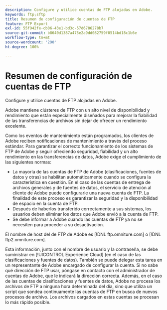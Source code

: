 ```yaml
---
description: Configure y utilice cuentas de FTP alojadas en Adobe.
keywords: ftp;sftp
title: Resumen de configuración de cuentas de FTP
feature: FTP Export
exl-id: 55f942fe-cb06-43e1-bd3c-57d6786278b7
source-git-commit: b8640d1387a475e2a9dd082759f0514bd18c1b6e
workflow-type: tm+mt
source-wordcount: '290'
ht-degree: 100%

---
```


# Resumen de configuración de cuentas de FTP

Configure y utilice cuentas de FTP alojadas en Adobe.

Adobe mantiene clústeres de FTP con un alto nivel de disponibilidad y rendimiento que están especialmente diseñados para mejorar la fiabilidad de las transferencias de archivos sin dejar de ofrecer un rendimiento excelente.

Como los eventos de mantenimiento están programados, los clientes de Adobe reciben notificaciones de mantenimiento a través del proceso estándar. Para garantizar el correcto funcionamiento de los sistemas de FTP de Adobe y seguir ofreciendo seguridad, fiabilidad y un alto rendimiento en las transferencias de datos, Adobe exige el cumplimiento de las siguientes normas:

* La mayoría de las cuentas de FTP de Adobe (clasificaciones, fuentes de datos y otras) se habilitan automáticamente cuando se configura la característica en cuestión. En el caso de las cuentas de entrega de archivos generales y de fuentes de datos, el servicio de atención al cliente de Adobe puede configurarle una nueva cuenta de FTP. La finalidad de este proceso es garantizar la seguridad y la disponibilidad de espacio en la cuenta de FTP.
* Después de haberlos transferido correctamente a sus sistemas, los usuarios deben eliminar los datos que Adobe envió a la cuenta de FTP.
* Se debe informar a Adobe cuando las cuentas de FTP ya no se necesiten para proceder a su desactivación.

El nombre de host del de FTP de Adobe es [!DNL ftp.omniture.com] o [!DNL ftp2.omniture.com].

Esta información, junto con el nombre de usuario y la contraseña, se debe suministrar en [!UICONTROL Experience Cloud] (en el caso de las clasificaciones y fuentes de datos). También se puede delegar esta tarea en un representante de Adobe encargado de configurar la cuenta. Si no sabe qué dirección de FTP usar, póngase en contacto con el administrador de cuentas de Adobe, que le indicará la dirección correcta. Además, en el caso de las cuentas de clasificaciones y fuentes de datos, Adobe no procesa los archivos de FTP a ninguna hora determinada del día, sino que utiliza un script que sondea continuamente las cuentas de FTP en busca de nuevos procesos de archivo. Los archivos cargados en estas cuentas se procesan lo más rápido posible.
